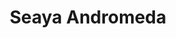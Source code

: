 ---
layout: startup_page
title: "Seaya Andromeda"
id: "seaya.vc"
permalink: "/seayaandromedaseaya.vc04072025/"
website: "https://seaya.vc/seaya-andromeda/"
funding_round: "Fund"
funding_amount: "€300M"
investors: "Iberdrola, Nortia, Santander, BNP Paribas Group, Next Tech Fund, Bpifrance"
about: "Seaya Andromeda is a €300 million climate-tech fund based in Southern Europe, investing in impact-driven growth companies. The fund focuses on energy transition, decarbonisation, sustainable food value chains, and the circular economy, prioritizing companies with a positive environmental or social impact. It aims to make 25 investments by the end of 2027."
markets: "Venture Capital, ClimateTech, Energy transition, Decarbonisation, Sustainable food value chain, Circular economy"
hq: "London, England, United Kingdom"
founded_year: "2022"
linkedin: "https://www.linkedin.com/showcase/seaya-andromeda/"
twitter: ""
instagram: ""
facebook: ""
crunchbase: "https://www.crunchbase.com/organization/seaya-andromeda"
pitchbook: ""

# SEO Optimization
meta_title: "Seaya Andromeda - Fund Funding (€300M)"
meta_description: "Seaya Andromeda, Seaya Andromeda is a €300 million climate-tech fund based in Southern Europe, investing in impact-driven growth companies. The fund focuses on energy ..."
meta_keywords: "Seaya Andromeda, Venture Capital, ClimateTech, Energy transition, Decarbonisation, Sustainable food value chain, Circular economy, Fund funding"
canonical_url: "https://pkprojectstartups.github.io/projectstartups.com/seayaandromedaseaya.vc04072025/"
---